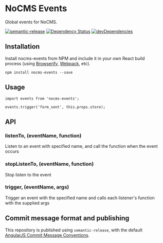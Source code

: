 # NoCMS Events

Global events for NoCMS.

[![semantic-release](https://img.shields.io/badge/%20%20%F0%9F%93%A6%F0%9F%9A%80-semantic--release-e10079.svg)](https://github.com/semantic-release/semantic-release)
[![Dependency Status](https://david-dm.org/miles-no/nocms-events.svg)](https://david-dm.org/miles-no/nocms-events)
[![devDependencies](https://david-dm.org/miles-no/nocms-events/dev-status.svg)](https://david-dm.org/miles-no/nocms-events?type=dev)

## Installation

Install nocms-events from NPM and include it in your own React build process (using [Browserify](http://browserify.org), [Webpack](http://webpack.github.io/), etc).

```
npm install nocms-events --save
```

## Usage

```
import events from 'nocms-events';

events.trigger('form_sent', this.props.store);
```

## API

### listenTo, (eventName, function)
Listen to an event with specified name, and call the function when the event occurs

### stopListenTo, (eventName, function)
Stop listen to the event

### trigger, (eventName, args)
Trigger an event with the specified name and calls each listener's function with the supplied args

## Commit message format and publishing

This repository is published using `semantic-release`, with the default [AngularJS Commit Message Conventions](https://docs.google.com/document/d/1QrDFcIiPjSLDn3EL15IJygNPiHORgU1_OOAqWjiDU5Y/edit).